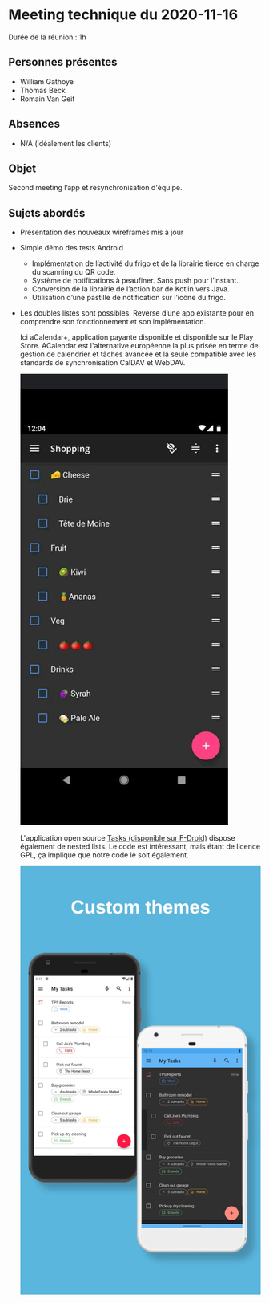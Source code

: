 # Meeting technique du 2020-11-16

Durée de la réunion : 1h

## Personnes présentes

* William Gathoye 
* Thomas Beck 
* Romain Van Geit

## Absences
* N/A (idéalement les clients)

## Objet

Second meeting l’app et resynchronisation d'équipe.

## Sujets abordés

* Présentation des nouveaux wireframes mis à jour
* Simple démo des tests Android
    * Implémentation de l’activité du frigo et de la librairie tierce en charge
      du scanning du QR code.
    * Système de notifications à peaufiner. Sans push pour l’instant.
    * Conversion de la librairie de l’action bar de Kotlin vers Java.
    * Utilisation d’une pastille de notification sur l’icône du frigo.
* Les doubles listes sont possibles. Reverse d’une app existante pour en
  comprendre son fonctionnement et son implémentation.
  
  Ici aCalendar+, application payante disponible et disponible sur le Play
  Store. ACalendar est l'alternative européenne la plus prisée en terme de
  gestion de calendrier et tâches avancée et la seule compatible avec les
  standards de synchronisation CalDAV et WebDAV.

  ![nested listes dans acalendar](./img/acalendar-nested-list-example.jpg)
      
  L'application open source [Tasks (disponible sur
  F-Droid)](https://f-droid.org/en/packages/org.tasks) dispose également de
  nested lists. Le code est intéressant, mais étant de licence GPL, ça implique
  que notre code le soit également.

  ![nested listes dans f-droid tasks](./img/fdroid-tasks-neste-list-example.jpg)
